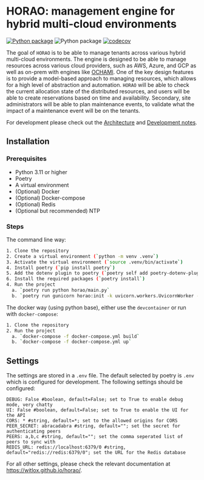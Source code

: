 # HORAO: management engine for hybrid multi-cloud environments

[![Python package](https://github.com/witlox/horao/actions/workflows/build-test.yml/badge.svg)](https://github.com/witlox/horao/actions/workflows/tox.yml) ![Python package](https://github.com/witlox/horao/actions/workflows/type-checks.yml/badge.svg) [![codecov](https://codecov.io/github/witlox/horao/graph/badge.svg?token=WP4MHBX34H)](https://codecov.io/github/witlox/horao)

The goal of `HORAO` is to be able to manage tenants across various hybrid multi-cloud environments. The engine is designed to be able to manage resources across various cloud providers, such as AWS, Azure, and GCP as well as on-prem with engines like [OCHAMI](https://www.ochami.org).
One of the key design features is to provide a model-based approach to managing resources, which allows for a high level of abstraction and automation.
`HORAO` will be able to check the current allocation state of the distributed resources, and users will be able to create reservations based on time and availability.
Secondary, site administrators will be able to plan maintenance events, to validate what the impact of a maintenance event will be on the tenants. 

For development please check out the [Architecture](docs/Architecture.md) and [Development notes](docs/Development.md).

## Installation

### Prerequisites

- Python 3.11 or higher
- Poetry
- A virtual environment
- (Optional) Docker
- (Optional) Docker-compose
- (Optional) Redis
- (Optional but recommended) NTP

### Steps
The command line way:
```bash 
1. Clone the repository
2. Create a virtual environment (`python -m venv .venv`)
3. Activate the virtual environment (`source .venv/bin/activate`)
4. Install poetry (`pip install poetry`)
5. Add the dotenv plugin to poetry (`poetry self add poetry-dotenv-plugin`)
6. Install the required packages (`poetry install`)
4. Run the project
  a. `poetry run python horao/main.py`
  b. `poetry run gunicorn horao:init -k uvicorn.workers.UvicornWorker --reload`
```

The docker way (using python base), either use the `devcontainer` or run with `docker-compose`:
```bash
1. Clone the repository
2. Run the project
  a. `docker-compose -f docker-compose.yml build`
  b. `docker-compose -f docker-compose.yml up`
```

## Settings

The settings are stored in a `.env` file. The default selected by poetry is `.env` which is configured for development.
The following settings should be configured:
```dotenv
DEBUG: False #boolean, default=False; set to True to enable debug mode, very chatty
UI: False #boolean, default=False; set to True to enable the UI for the API
CORS: * #string, default=*; set to the allowed origins for CORS
PEER_SECRET: abracadabra #string, default=""; set the secret for authenticating peers
PEERS: a,b,c #string, default=""; set the comma seperated list of peers to sync with 
REDIS_URL: redis://localhost:6379/0 #string, default="redis://redis:6379/0"; set the URL for the Redis database
```
For all other settings, please check the relevant documentation at https://witlox.github.io/horao/.

